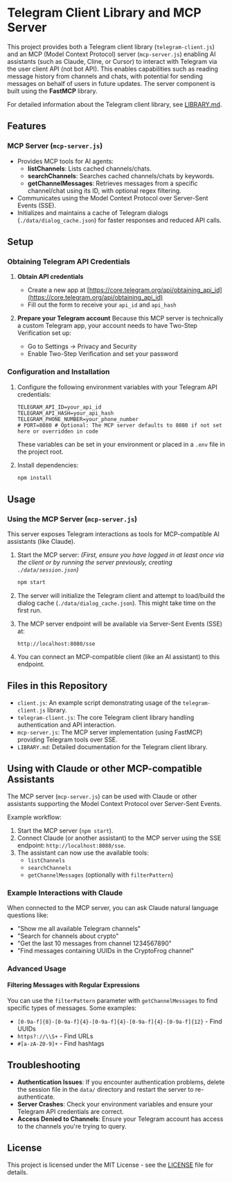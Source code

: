 # Telegram Client Library and MCP Server

This project provides both a Telegram client library (`telegram-client.js`) and an MCP (Model Context Protocol) server (`mcp-server.js`) enabling AI assistants (such as Claude, Cline, or Cursor) to interact with Telegram via the user client API (not bot API). This enables capabilities such as reading message history from channels and chats, with potential for sending messages on behalf of users in future updates. The server component is built using the **FastMCP** library.

For detailed information about the Telegram client library, see [LIBRARY.md](LIBRARY.md).

## Features

### MCP Server (`mcp-server.js`)

- Provides MCP tools for AI agents:
  - **listChannels**: Lists cached channels/chats.
  - **searchChannels**: Searches cached channels/chats by keywords.
  - **getChannelMessages**: Retrieves messages from a specific channel/chat using its ID, with optional regex filtering.
- Communicates using the Model Context Protocol over Server-Sent Events (SSE).
- Initializes and maintains a cache of Telegram dialogs (`./data/dialog_cache.json`) for faster responses and reduced API calls.

## Setup

### Obtaining Telegram API Credentials

1. **Obtain API credentials**

   - Create a new app at [https://core.telegram.org/api/obtaining_api_id](https://core.telegram.org/api/obtaining_api_id)
   - Fill out the form to receive your `api_id` and `api_hash`

2. **Prepare your Telegram account**
   Because this MCP server is technically a custom Telegram app, your account needs to have Two-Step Verification set up:
   - Go to Settings → Privacy and Security
   - Enable Two-Step Verification and set your password

### Configuration and Installation

1. Configure the following environment variables with your Telegram API credentials:

   ```
   TELEGRAM_API_ID=your_api_id
   TELEGRAM_API_HASH=your_api_hash
   TELEGRAM_PHONE_NUMBER=your_phone_number
   # PORT=8080 # Optional: The MCP server defaults to 8080 if not set here or overridden in code
   ```

   These variables can be set in your environment or placed in a `.env` file in the project root.

2. Install dependencies:

   ```bash
   npm install
   ```

## Usage

### Using the MCP Server (`mcp-server.js`)

This server exposes Telegram interactions as tools for MCP-compatible AI assistants (like Claude).

1.  Start the MCP server:
    _(First, ensure you have logged in at least once via the client or by running the server previously, creating `./data/session.json`)_

    ```bash
    npm start
    ```

2.  The server will initialize the Telegram client and attempt to load/build the dialog cache (`./data/dialog_cache.json`). This might take time on the first run.
3.  The MCP server endpoint will be available via Server-Sent Events (SSE) at:

    ```
    http://localhost:8080/sse
    ```

4.  You can connect an MCP-compatible client (like an AI assistant) to this endpoint.

## Files in this Repository

- `client.js`: An example script demonstrating usage of the `telegram-client.js` library.
- `telegram-client.js`: The core Telegram client library handling authentication and API interaction.
- `mcp-server.js`: The MCP server implementation (using FastMCP) providing Telegram tools over SSE.
- `LIBRARY.md`: Detailed documentation for the Telegram client library.

## Using with Claude or other MCP-compatible Assistants

The MCP server (`mcp-server.js`) can be used with Claude or other assistants supporting the Model Context Protocol over Server-Sent Events.

Example workflow:

1.  Start the MCP server (`npm start`).
2.  Connect Claude (or another assistant) to the MCP server using the SSE endpoint: `http://localhost:8080/sse`.
3.  The assistant can now use the available tools:
    - `listChannels`
    - `searchChannels`
    - `getChannelMessages` (optionally with `filterPattern`)

### Example Interactions with Claude

When connected to the MCP server, you can ask Claude natural language questions like:

- "Show me all available Telegram channels"
- "Search for channels about crypto"
- "Get the last 10 messages from channel 1234567890"
- "Find messages containing UUIDs in the CryptoFrog channel"

### Advanced Usage

#### Filtering Messages with Regular Expressions

You can use the `filterPattern` parameter with `getChannelMessages` to find specific types of messages. Some examples:

- `[0-9a-f]{8}-[0-9a-f]{4}-[0-9a-f]{4}-[0-9a-f]{4}-[0-9a-f]{12}` - Find UUIDs
- `https?://\\S+` - Find URLs
- `#[a-zA-Z0-9]+` - Find hashtags

## Troubleshooting

- **Authentication Issues**: If you encounter authentication problems, delete the session file in the `data/` directory and restart the server to re-authenticate.
- **Server Crashes**: Check your environment variables and ensure your Telegram API credentials are correct.
- **Access Denied to Channels**: Ensure your Telegram account has access to the channels you're trying to query.

## License

This project is licensed under the MIT License - see the [LICENSE](LICENSE) file for details.
